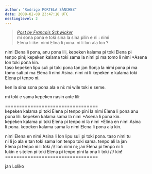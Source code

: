 ```yaml
---
author: "Rodrigo PORTELA SÁNCHEZ"
date: 2008-02-08 23:47:18 UTC
nestinglevel: 2
---
```

> [_Post by Francois Schwicker_](/MDMyxYBH/tenpo-toki-tu-li-lon-ala-lon-nimi-ni#post2)  
> mi sona pona e toki sina la sina pilin e ni : nimi  
> Elena li ike. nimi Elina li pona. ni li lon ala lon ?  
> 

nimi Elena li pona, anu pona lili, kepeken kalama pi toki Elena pi  
tenpo pini; kepeken kalama toki sama la nimi pi ma tomo li nimi \*Asena  
lon toki pona kin.  
taso kepeken lipu suli pi toki pona tan jan Sonja la nimi pona pi ma  
tomo suli pi ma Elena li nimi Asina. nimi ni li kepeken e kalama toki  
Elena pi tenpo ni.  
  
ken la sina sona pona ala e ni: mi wile toki e seme.  
  
mi toki e sama kepeken nasin ante lili:  
  
\=================================  
kepeken kalama pi toki Elena pi tenpo pini la nimi Elena li pona anu  
pona lili. kepeken kalama sama la nimi \*Asena li pona kin.  
kepeken kalama pi toki Elena pi tenpo ni la nimi \*Elina en nimi Asina  
li pona. kepeken kalama sama la nimi Elena li pona ala kin.  
  
nimi Elena en nimi Asina li lon lipu suli pi toki pona. taso nimi tu  
ni li jo ala e tan toki sama lon tenpo toki sama. tenpo ali la jan  
Elena pi tenpo ni li toki /i/ lon nimi ni; jan Elena pi tenpo ni li  
lukin e sitelen pi toki Elena pi tenpo pini la ona li toki /i/ kin!  
\=================================  
  
jan Loliko